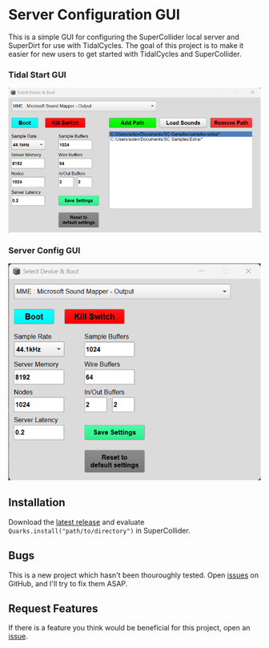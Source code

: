 # Server Configuration GUI

This is a simple GUI for configuring the SuperCollider local server and SuperDirt for use with TidalCycles. The goal of this project is to make it easier for new users to get started with TidalCycles and SuperCollider.

### Tidal Start GUI

![](tidalgui.png)

### Server Config GUI

![](servergui.png)

## Installation

Download the [latest release](https://github.com/intothebeans/SC-ServerConfigGUI/releases/download/v1.0.0/SC-ServerConfigGUI-v1.0.0.zip) and evaluate `Quarks.install("path/to/directory")` in SuperCollider.

## Bugs

This is a new project which hasn't been thouroughly tested. Open [issues](https://github.com/intothebeans/SC-ServerConfigGUI/issues) on GitHub, and I'll try to fix them ASAP.

## Request Features

If there is a feature you think would be beneficial for this project, open an [issue](https://github.com/intothebeans/SC-ServerConfigGUI/issues).

